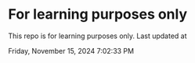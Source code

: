 # For learning purposes only
This repo is for learning purposes only.
Last updated at

Friday, November 15, 2024 7:02:33 PM

